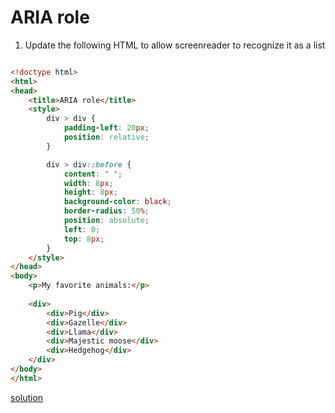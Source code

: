 # ARIA role

1. Update the following HTML to allow screenreader to recognize it as a list

```html

<!doctype html>
<html>
<head>
    <title>ARIA role</title>
    <style>
        div > div {
            padding-left: 20px;
            position: relative;
        }

        div > div::before {
            content: " ";
            width: 8px;
            height: 8px;
            background-color: black;
            border-radius: 50%;
            position: absolute;
            left: 0;
            top: 8px;
        }
    </style>
</head>
<body>
    <p>My favorite animals:</p>
    
    <div>
        <div>Pig</div>
        <div>Gazelle</div>
        <div>Llama</div>
        <div>Majestic moose</div>
        <div>Hedgehog</div>
    </div>
</body>
</html>
```

[solution](../solutions/02-role.md)